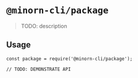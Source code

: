 # `@minorn-cli/package`

> TODO: description

## Usage

```
const package = require('@minorn-cli/package');

// TODO: DEMONSTRATE API
```
